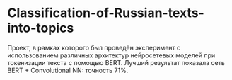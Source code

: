 # Classification-of-Russian-texts-into-topics
Проект, в рамках которого был проведён эксперимент с использованием различных архитектур нейросетевых моделей при токенизации текста с помощью BERT. Лучший результат показала сеть BERT + Convolutional NN: точность 71%.
